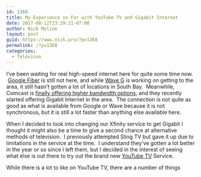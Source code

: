 ```yaml
---
id: 1368
title: My Experience so Far with YouTube TV and Gigabit Internet
date: 2017-08-12T23:29:11-07:00
author: Nick Moline
layout: post
guid: https://www.nick.pro/?p=1368
permalink: /?p=1368
categories:
  - Televison
---
```

I&#8217;ve been waiting for real high-speed internet here for quite some time now.  [Google Fiber](https://fiber.google.com/cities/sanjose/) is still not here, and while [Wave G](https://waveg.wavebroadband.com/) is working on getting to the area, it still hasn&#8217;t gotten a lot of locations in South Bay.  Meanwhile, Comcast is [finally offering higher bandwidth options](https://www.xfinity.com/gig), and they recently started offering Gigabit Internet in the area.  The connection is not quite as good as what is available from Google or Wave because it is not synchronous, but it is still a lot faster than anything else available here.

When I decided to look into changing our Xfinity service to get Gigabit I thought it might also be a time to give a second chance at alternative methods of television.  I previously attempted Sling TV but gave it up due to limitations in the service at the time.  I understand they&#8217;ve gotten a lot better in the year or so since I left them, but I decided in the interest of seeing what else is out there to try out the brand new [YouTube TV](https://tv.youtube.com) Service.

While there is a lot to like on YouTube TV, there are a number of things